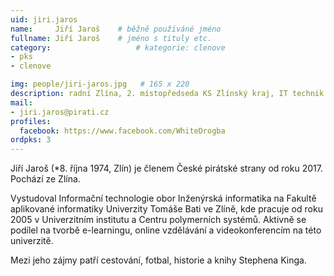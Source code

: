 ```yaml
---
uid: jiri.jaros
name:     Jiří Jaroš  	# běžně používáné jméno
fullname: Jiří Jaroš  	# jméno s tituly etc.
category:                   # kategorie: clenove
- pks
- clenove

img: people/jiri-jaros.jpg   # 165 x 220
description: radní Zlína, 2. místopředseda KS Zlínský kraj, IT technik # kratký popis, max 160 znaků
mail:
- jiri.jaros@pirati.cz
profiles:
  facebook: https://www.facebook.com/WhiteDrogba
ordpks: 3
---
```


Jiří Jaroš (*8. října 1974, Zlín) je členem České pirátské strany od roku 2017. Pochází ze Zlína.

Vystudoval Informační technologie obor Inženýrská informatika na Fakultě aplikované informatiky Univerzity Tomáše Bati ve Zlíně, kde pracuje od roku 2005 v Univerzitním institutu a Centru polymerních systémů.
Aktivně se podílel na tvorbě e-learningu, online vzdělávání a videokonferencím na této univerzitě.

Mezi jeho zájmy patří cestování, fotbal, historie a knihy Stephena Kinga.
